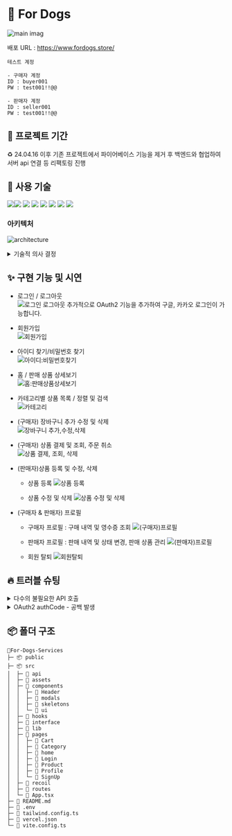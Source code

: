 # 🐶 For Dogs

![main imag](https://github.com/user-attachments/assets/51cbe298-b812-4e83-bb5b-db9208c689f3)

배포 URL : https://www.fordogs.store/

```
테스트 계정

- 구매자 계정
ID : buyer001
PW : test001!!@@

- 판매자 계정
ID : seller001
PW : test001!!@@
```

## 📅 프로젝트 기간

♻️ 24.04.16 이후 기존 프로젝트에서 파이어베이스 기능을 제거 후 백엔드와 협업하여 서버 api 연결 등 리팩토링 진행

## 🔨 사용 기술

<img src="https://img.shields.io/badge/React-61DAFB?style=flat&logo=React&logoColor=FFFFFF"/><img src="https://img.shields.io/badge/TypeScript-orange?style=flat&logo=TypeScript&logoColor=FFFFFF"/>
<img src="https://img.shields.io/badge/TailWind CSS-06B6D4?style=flat&logo=TailWind css&logoColor=FFFFFF"/>
<img src="https://img.shields.io/badge/React-Query-ffffff?style=flat&logo=React-Query&logoColor=FFFFFF"/>
<img src="https://img.shields.io/badge/React-Router-000000?style=flat&logo=React-Router&logoColor=FFFFFF"/>
<img src="https://img.shields.io/badge/vite-9400D3?style=flat&logo=vite&logoColor=FFFFFF"/>
<img src="https://img.shields.io/badge/API-0000FF?style=flat&logo=백엔드 API&logoColor=FFFFFF"/>
<img src="https://img.shields.io/badge/vercel-000000?style=flat&logo=vercel&logoColor=ffffff"/>

### 아키텍처

![architecture](https://github.com/user-attachments/assets/5fdf772d-af35-4405-9a29-e320f1e73ef2)

<details>
  <summary>기술적 의사 결정</summary>
<ul>
    <li>React</li>
    사용자 경험을 중시하는 동적 웹 애플리케이션 개발을 위해 선택. 컴포넌트 기반 접근으로 재사용 가능하고 유지보수가 쉬운 UI를 구성하고 개발 효율성을 높이고 가상 DOM을 이용해 실제 DOM의 수정을 최소화하여 애플리케이션의 성능을 향상시키고, 사용자 경험을 개선하기 위해 선택했습니다.</br></br>
    <li>TypeScript</li> 프로젝트의 확장성과 유지보수성을 고려하여, 정적 타입 지정을 통한 오류 감소와 개발 생산성 향상을 위해 사용했습니다. </br></br>
    <li>Vite</li>
    Webpack은 cra이기 때문에 처리해야할 코드의 양이 많아질수록 느린 속도를 체감할 수 있어서 빠른 개발 서버 시작과 HMR(핫 모듈 교체) 기능을 제공하여 개발 속도와 경험을 향상시키기 위해 Vite를 선택했습니다. </br></br>
    <li>Recoil</li>
    기존에는 React Context API를 사용하여 상태 관리를 진행했으나, Recoil로 변경함으로써 애플리케이션의 상태 관리가 보다 간편해졌습니다. Recoil은 전역 상태 관리에 최적화되어 있어 다양한 컴포넌트 간의 상태 공유가 용이하고, 상태 변경 시 불필요한 리렌더링을 줄여 성능을 개선하는 데 기여했습니다. 또한, 비동기 상태 관리 및 아톰 기반의 설계 덕분에 코드의 가독성과 유지보수성이 향상되었습니다. </br></br>
    <li>React Query</li>
    비동기 데이터와 서버 상태를 관리를 위해 사용했으며 이를 통해 서버 상태 관리를 효율적으로 수행하고, 데이터 캐싱, 동기화 및 업데이트 작업을 간소화하기 위해 도입했습니다. </br></br>
    <li>Tailwind CSS</li>
   디자인의 일관성을 유지하여 재활용성을 높였고, 커스텀 디자인 작업 시간을 단축하기 위해 적용했습니다. </br></br>
    <li>Shadcn/ui</li>
    개발과정 중 직접적인 커스터마이제이션, 의존성 최소화, 빠른 통합 및 사용의 이점을 제공하여, 프로젝트의 유연성을 향상시키고 개발 속도를 높이는 장점이 있어 선택 </br></br>
    <li>S3</li>
   Amazon S3를 사용하여 이미지 저장 및 관리를 수행했습니다. Firebase에 비해 S3는 버킷 구조를 통해 이미지를 URL로 변환하여 불러오는 것이 용이하다는 장점이 있고 경험적인 이유가 크기 때문에 선택했습니다. 그리고 S3의 사용을 함으로써 비용 효율적이며, 대량의 이미지 데이터를 효과적으로 처리하고, 안정적으로 저장할 수 있는 환경을 구축했습니다.
   </br></br>
    <li>Vercel</li>
    간단하고 빠른 배포와 CDN을 통한 최적화된 성능, 자동 HTTPS 적용, 최신 웹 기술에 대한 강력한 지원, 개발자 친화적인 피드백과 분석 도구를 제공 받을 수 있어 사용했습니다. </br></br>
</ul>
</details>

## ✨ 구현 기능 및 시연

- 로그인 / 로그아웃 <br>
  ![로그인 로그아웃](https://github.com/user-attachments/assets/bc8c5313-1bd3-450b-a395-58828413d7a0)
  추가적으로 OAuth2 기능을 추가하여 구글, 카카오 로그인이 가능합니다.

- 회원가입 <br>
  ![회원가입](https://github.com/user-attachments/assets/b051a3e9-4b88-4d23-bd65-9d1373aa7eb1)

- 아이디 찾기/비밀번호 찾기 <br>
  ![아이디:비밀번호찾기](https://github.com/user-attachments/assets/ed1416ff-a58c-4ff7-a265-94fb9d709c7d)

- 홈 / 판매 상품 상세보기 <br>
  ![홈:판매상품상세보기](https://github.com/user-attachments/assets/88d30ec9-4590-42c8-941c-d70852f983f5)

- 카테고리별 상품 목록 / 정렬 및 검색 <br>
  ![카테고리](https://github.com/user-attachments/assets/57b4f972-ab2e-4222-b9f9-f6beb3f29bcf)

- (구매자) 장바구니 추가 수정 및 삭제 <br>
  ![장바구니 추가,수정,삭제](https://github.com/user-attachments/assets/f3f646a6-8988-4cf6-8357-36edec0d270b)

- (구매자) 상품 결제 및 조회, 주문 취소 <br>
  ![상품 결제, 조회, 삭제](https://github.com/user-attachments/assets/87fd9994-0441-42ef-b60e-96440b7ca6fe)

- (판매자)상품 등록 및 수정, 삭제 <br>

  - 상품 등록
    ![상품 등록](https://github.com/user-attachments/assets/3b34be7a-e37d-4f79-8e13-ef49b3dab42f)

  - 상품 수정 및 삭제
    ![상품 수정 및 삭제](https://github.com/user-attachments/assets/3cc2e340-c37c-4676-a079-bd22905b94df)

- (구매자 & 판매자) 프로필

  - 구매자 프로필 : 구매 내역 및 영수증 조회
    ![(구매자)프로필](https://github.com/user-attachments/assets/c4705737-2ef0-4d3d-8ddb-4085971f470f)

  - 판매자 프로필 : 판매 내역 및 상태 변경, 판매 상품 관리
    ![(판매자)프로필](https://github.com/user-attachments/assets/974b7753-6ece-4666-b9f4-762f0a67ead8)

  - 회원 탈퇴
    ![회원탈퇴](https://github.com/user-attachments/assets/8cf537e1-e852-41d2-a263-748edcc58cf6)

## 🔥 트러블 슈팅

<details>
  <summary>다수의 불필요한 API 호출</summary>
  <ul>useRef를 활용하여 이미 데이터를 가져온 경우 API 요청을 방지하는 로직을 구현했습니다. 이로 인해, 사용자가 페이지를 새로 고치거나 다른 작업을 수행해도 동일한 사용자 프로필 정보를 중복 요청하지 않아 성능과 사용자 경험을 개선하였고 API 부하를 줄였습니다.</ul>
  </details>
<details>
  <summary>OAuth2 authCode - 공백 발생</summary>
  <ul>백엔드에서 authCode를 인코딩해서 전달해줘야했는데 이 부분이 생략되어서 OAuth2 인증 과정에서 authCode를 URL로 받을 때, + 기호가 공백으로 변환되는 문제가 발생했습니다.   
  
  <br>
  
  이 부분은 프론트쪽에서 해결한 뒤에 백엔드에게 해결 방법을 설명하는 과정에서 서로 깨달았습니다.
<br>

다음과 같이 해결했습니다. 쿼리 문자열을 가져와 사용할때 디코딩되어 공백으로 변한 값을 다시 공백에서 +로 바꾸어주어서 인코딩을 해준 것처럼 표현했습니다.

</ul>
  </details>

## 📦 폴더 구조

```
🐶For-Dogs-Services
├─ 📦 public
├─ 📦 src
│  ├─ 📂 api
│  ├─ 📂 assets
│  ├─ 📂 components
│  │  ├─ 📂 Header
│  │  ├─ 📂 modals
│  │  ├─ 📂 skeletons
│  │  └─ 📂 ui
│  ├─ 📂 hooks
│  ├─ 📂 interface
│  ├─ 📂 lib
│  ├─ 📂 pages
│  │  ├─ 📂 Cart
│  │  ├─ 📂 Category
│  │  ├─ 📂 home
│  │  ├─ 📂 Login
│  │  ├─ 📂 Product
│  │  ├─ 📂 Profile
│  │  └─ 📂 SignUp
│  ├─ 📂 recoil
│  ├─ 📂 routes
│  └─ 📄 App.tsx
├─ 📄 README.md
├─ 📄 .env
├─ 📄 tailwind.config.ts
├─ 📄 vercel.json
└─ 📄 vite.config.ts
```
